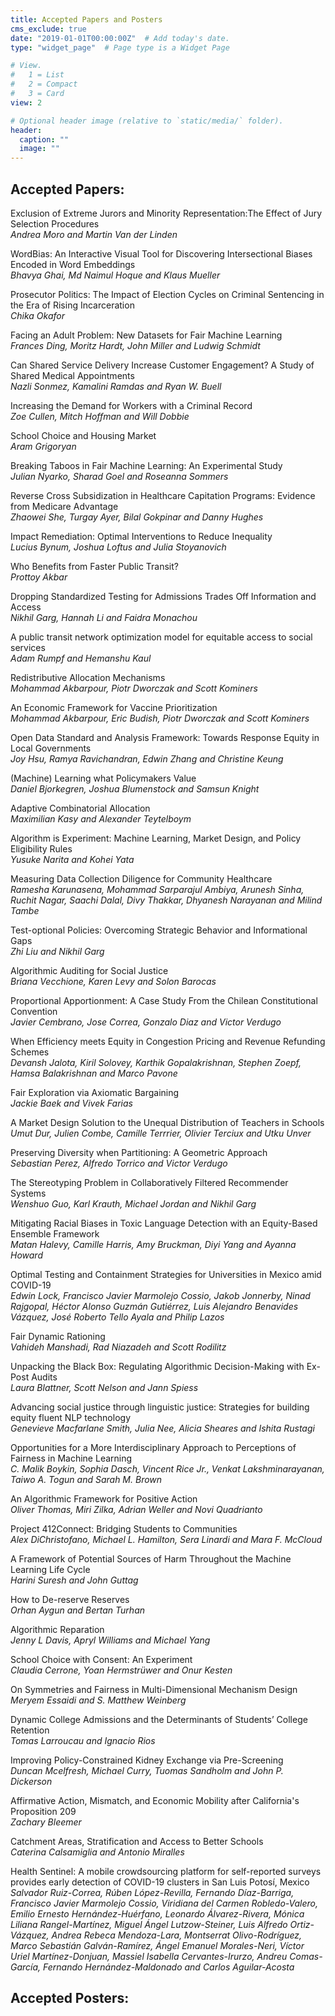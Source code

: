 ```yaml
---
title: Accepted Papers and Posters
cms_exclude: true
date: "2019-01-01T00:00:00Z"  # Add today's date.
type: "widget_page"  # Page type is a Widget Page

# View.
#   1 = List
#   2 = Compact
#   3 = Card
view: 2

# Optional header image (relative to `static/media/` folder).
header:
  caption: ""
  image: ""
---
```


## Accepted Papers:
Exclusion of Extreme Jurors and Minority Representation:The Effect of Jury Selection Procedures  
*Andrea Moro and Martin Van der Linden*

WordBias: An Interactive Visual Tool for Discovering Intersectional Biases Encoded in Word Embeddings  
*Bhavya Ghai, Md Naimul Hoque and Klaus Mueller*

Prosecutor Politics: The Impact of Election Cycles on Criminal Sentencing in the Era of Rising Incarceration  
*Chika Okafor*

Facing an Adult Problem: New Datasets for Fair Machine Learning   
*Frances Ding, Moritz Hardt, John Miller and Ludwig Schmidt*

Can Shared Service Delivery Increase Customer Engagement? A Study of Shared Medical Appointments  
*Nazli Sonmez, Kamalini Ramdas and Ryan W. Buell*

Increasing the Demand for Workers with a Criminal Record   	
*Zoe Cullen, Mitch Hoffman and Will Dobbie*

School Choice and Housing Market  
*Aram Grigoryan*

Breaking Taboos in Fair Machine Learning: An Experimental Study  
*Julian Nyarko, Sharad Goel and Roseanna Sommers*

Reverse Cross Subsidization in Healthcare Capitation Programs: Evidence from Medicare Advantage  
*Zhaowei She, Turgay Ayer, Bilal Gokpinar and Danny Hughes*

Impact Remediation: Optimal Interventions to Reduce Inequality  
*Lucius Bynum, Joshua Loftus and Julia Stoyanovich*

Who Benefits from Faster Public Transit?  
*Prottoy Akbar*

Dropping Standardized Testing for Admissions Trades Off Information and Access  
*Nikhil Garg, Hannah Li and Faidra Monachou*

A public transit network optimization model for equitable access to social services  
*Adam Rumpf and Hemanshu Kaul*

Redistributive Allocation Mechanisms   	
*Mohammad Akbarpour, Piotr Dworczak and Scott Kominers*

An Economic Framework for Vaccine Prioritization  	
*Mohammad Akbarpour, Eric Budish, Piotr Dworczak and Scott Kominers*

Open Data Standard and Analysis Framework: Towards Response Equity in Local Governments    	
*Joy Hsu, Ramya Ravichandran, Edwin Zhang and Christine Keung*

(Machine) Learning what Policymakers Value    	
*Daniel Bjorkegren, Joshua Blumenstock and Samsun Knight*

Adaptive Combinatorial Allocation    	
*Maximilian Kasy and Alexander Teytelboym*

Algorithm is Experiment: Machine Learning, Market Design, and Policy Eligibility Rules  	
*Yusuke Narita and Kohei Yata*

Measuring Data Collection Diligence for Community Healthcare  	
*Ramesha Karunasena, Mohammad Sarparajul Ambiya, Arunesh Sinha, Ruchit Nagar, Saachi Dalal, Divy Thakkar, Dhyanesh Narayanan and Milind Tambe*

Test-optional Policies: Overcoming Strategic Behavior and Informational Gaps  	
*Zhi Liu and Nikhil Garg*

Algorithmic Auditing for Social Justice  	
*Briana Vecchione, Karen Levy and Solon Barocas*

Proportional Apportionment: A Case Study From the Chilean Constitutional Convention  	
*Javier Cembrano, Jose Correa, Gonzalo Diaz and Victor Verdugo*

When Efficiency meets Equity in Congestion Pricing and Revenue Refunding Schemes  	
*Devansh Jalota, Kiril Solovey, Karthik Gopalakrishnan, Stephen Zoepf, Hamsa Balakrishnan and Marco Pavone*

Fair Exploration via Axiomatic Bargaining  	
*Jackie Baek and Vivek Farias*

A Market Design Solution to the Unequal Distribution of Teachers in Schools  	
*Umut Dur, Julien Combe, Camille Terrrier, Olivier Terciux and Utku Unver*

Preserving Diversity when Partitioning: A Geometric Approach  	
*Sebastian Perez, Alfredo Torrico and Victor Verdugo*

The Stereotyping Problem in Collaboratively Filtered Recommender Systems  	
*Wenshuo Guo, Karl Krauth, Michael Jordan and Nikhil Garg*

Mitigating Racial Biases in Toxic Language Detection with an Equity-Based Ensemble Framework  	
*Matan Halevy, Camille Harris, Amy Bruckman, Diyi Yang and Ayanna Howard*

Optimal Testing and Containment Strategies for Universities in Mexico amid COVID-19  	
*Edwin Lock, Francisco Javier Marmolejo Cossio, Jakob Jonnerby, Ninad Rajgopal, Héctor Alonso Guzmán Gutiérrez, Luis Alejandro Benavides Vázquez, José Roberto Tello Ayala and Philip Lazos*

Fair Dynamic Rationing  	
*Vahideh Manshadi, Rad Niazadeh and Scott Rodilitz*

Unpacking the Black Box: Regulating Algorithmic Decision-Making with Ex-Post Audits  	
*Laura Blattner, Scott Nelson and Jann Spiess*

Advancing social justice through linguistic justice: Strategies for building equity fluent NLP technology  	
*Genevieve Macfarlane Smith, Julia Nee, Alicia Sheares and Ishita Rustagi*

Opportunities for a More Interdisciplinary Approach to Perceptions of Fairness in Machine Learning  	
*C. Malik Boykin, Sophia Dasch, Vincent Rice Jr., Venkat Lakshminarayanan, Taiwo A. Togun and Sarah M. Brown*

An Algorithmic Framework for Positive Action  	
*Oliver Thomas, Miri Zilka, Adrian Weller and Novi Quadrianto*

Project 412Connect: Bridging Students to Communities  	
*Alex DiChristofano, Michael L. Hamilton, Sera Linardi and Mara F. McCloud*

A Framework of Potential Sources of Harm Throughout the Machine Learning Life Cycle  	
*Harini Suresh and John Guttag*

How to De-reserve Reserves  	
*Orhan Aygun and Bertan Turhan*

Algorithmic Reparation  	
*Jenny L Davis, Apryl Williams and Michael Yang*

School Choice with Consent: An Experiment  
*Claudia Cerrone, Yoan Hermstrüwer and Onur Kesten*

On Symmetries and Fairness in Multi-Dimensional Mechanism Design  	
*Meryem Essaidi and S. Matthew Weinberg*

Dynamic College Admissions and the Determinants of Students’ College Retention  	
*Tomas Larroucau and Ignacio Rios*

Improving Policy-Constrained Kidney Exchange via Pre-Screening  	
*Duncan Mcelfresh, Michael Curry, Tuomas Sandholm and John P. Dickerson*

Affirmative Action, Mismatch, and Economic Mobility after California's Proposition 209  	
*Zachary Bleemer*

Catchment Areas, Stratification and Access to Better Schools  	
*Caterina Calsamiglia and Antonio Miralles*

Health Sentinel: A mobile crowdsourcing platform for self-reported surveys provides early detection of COVID-19 clusters in San Luis Potosí, Mexico  	
*Salvador Ruiz-Correa, Rúben López-Revilla, Fernando Díaz-Barriga, Francisco Javier Marmolejo Cossio, Viridiana del Carmen Robledo-Valero, Emilio Ernesto Hernández-Huérfano, Leonardo Álvarez-Rivera, Mónica Liliana Rangel-Martínez, Miguel Ángel Lutzow-Steiner, Luis Alfredo Ortiz-Vázquez, Andrea Rebeca Mendoza-Lara, Montserrat Olivo-Rodríguez, Marco Sebastián Galván-Ramírez, Ángel Emanuel Morales-Neri, Víctor Uriel Martínez-Donjuan, Massiel Isabella Cervantes-Irurzo, Andreu Comas-García, Fernando Hernández-Maldonado and Carlos Aguilar-Acosta*



## Accepted Posters:
